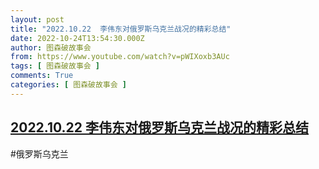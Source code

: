 ```yaml
---
layout: post
title: "2022.10.22  李伟东对俄罗斯乌克兰战况的精彩总结"
date: 2022-10-24T13:54:30.000Z
author: 图森破故事会
from: https://www.youtube.com/watch?v=pWIXoxb3AUc
tags: [ 图森破故事会 ]
comments: True
categories: [ 图森破故事会 ]
---
```

<!--1666619670000-->
[2022.10.22  李伟东对俄罗斯乌克兰战况的精彩总结](https://www.youtube.com/watch?v=pWIXoxb3AUc)
------

<div>
#俄罗斯乌克兰
</div>
